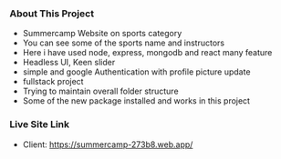 ### About This Project

- Summercamp Website on sports category
- You can see some of the sports name and instructors
- Here i have used node, express, mongodb and react many feature
- Headless UI, Keen slider
- simple and google Authentication with profile picture update
- fullstack project
- Trying to maintain overall folder structure
- Some of the new package installed and works in this project

### Live Site Link

- Client: https://summercamp-273b8.web.app/
